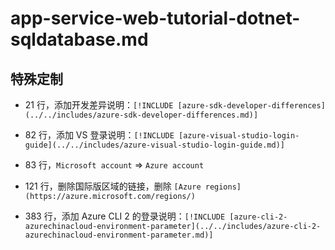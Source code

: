 # app-service-web-tutorial-dotnet-sqldatabase.md

## 特殊定制

* 21 行，添加开发差异说明：`[!INCLUDE [azure-sdk-developer-differences](../../includes/azure-sdk-developer-differences.md)]`

* 82 行，添加 VS 登录说明：`[!INCLUDE [azure-visual-studio-login-guide](../../includes/azure-visual-studio-login-guide.md)]`

* 83 行，`Microsoft account` => `Azure account`

* 121 行，删除国际版区域的链接，删除 `[Azure regions](https://azure.microsoft.com/regions/)`

* 383 行，添加 Azure CLI 2 的登录说明：`[!INCLUDE [azure-cli-2-azurechinacloud-environment-parameter](../../includes/azure-cli-2-azurechinacloud-environment-parameter.md)]`